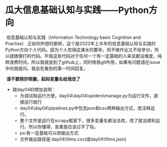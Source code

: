 瓜大信息基础认知与实践——Python方向
====
​ 信息基础认知与实践（Information Technology basic Cognition and Practise）
​	正如你所想的那样，这个是2022年上半年的信息基础认知与实践的Python方向个人代码。因为个人觉得这课水的要命，但不做作业又不给学分，所以就随便打的代码。
​	毕竟这些代码对于任何一个有一定基础的人来说都没难度，纯粹浪费时间，所以我就放到了github上，同时练练git咋用，如果有问题请在issue中向我提问。我会在看到的第一时间回复。

​	**请不要照抄照搬，起码变量名给我改了**

- 就day04的增加说明：
    - 为调试和运行方便，day04\day04\spiders\manage.py为运行文件，直接运行就行
    - day04\day04\pipelines.py中包含json和csv两种输出方式，改注释运行。
    - 整个文件是运行在scrapy框架下，很多变量名都没法改，改了就没顺利运行，所以你懂得，查重是应该过不了哒。
    - ps:有一定基础可以改输出方式
    - 文件输出路径是:day04\films.csv(或day04\films.json)